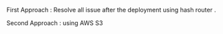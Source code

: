 
First Approach :
Resolve all issue after the deployment using hash router .


Second Approach :
using AWS S3 
